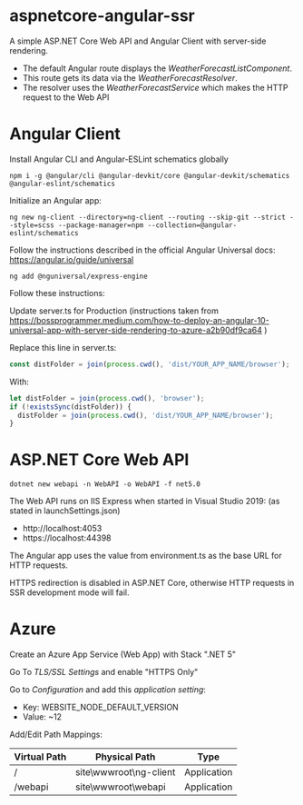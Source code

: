 # aspnetcore-angular-ssr

A simple ASP.NET Core Web API and Angular Client with server-side rendering.

- The default Angular route displays the _WeatherForecastListComponent_.
- This route gets its data via the _WeatherForecastResolver_.
- The resolver uses the _WeatherForecastService_ which makes the HTTP request to the Web API

# Angular Client

Install Angular CLI and Angular-ESLint schematics globally

```
npm i -g @angular/cli @angular-devkit/core @angular-devkit/schematics @angular-eslint/schematics
```

Initialize an Angular app:

```
ng new ng-client --directory=ng-client --routing --skip-git --strict --style=scss --package-manager=npm --collection=@angular-eslint/schematics
```

Follow the instructions described in the official Angular Universal docs: https://angular.io/guide/universal

```
ng add @nguniversal/express-engine
```

Follow these instructions:

Update server.ts for Production (instructions taken from https://bossprogrammer.medium.com/how-to-deploy-an-angular-10-universal-app-with-server-side-rendering-to-azure-a2b90df9ca64 )

Replace this line in server.ts:

```ts
const distFolder = join(process.cwd(), 'dist/YOUR_APP_NAME/browser');
```

With:

```ts
let distFolder = join(process.cwd(), 'browser');
if (!existsSync(distFolder)) {
  distFolder = join(process.cwd(), 'dist/YOUR_APP_NAME/browser');
}
```

# ASP.NET Core Web API

```
dotnet new webapi -n WebAPI -o WebAPI -f net5.0
```

The Web API runs on IIS Express when started in Visual Studio 2019: (as stated in launchSettings.json)

- http://localhost:4053
- https://localhost:44398

The Angular app uses the value from environment.ts as the base URL for HTTP requests.

HTTPS redirection is disabled in ASP.NET Core, otherwise HTTP requests in SSR development mode will fail.

# Azure

Create an Azure App Service (Web App) with Stack ".NET 5"

Go To _TLS/SSL Settings_ and enable "HTTPS Only"

Go to _Configuration_ and add this _application setting_:

- Key: WEBSITE_NODE_DEFAULT_VERSION
- Value: ~12

Add/Edit Path Mappings:

| Virtual Path | Physical Path          | Type        |
| ------------ | ---------------------- | ----------- |
| /            | site\wwwroot\ng-client | Application |
| /webapi      | site\wwwroot\webapi    | Application |
